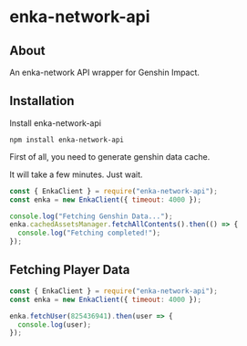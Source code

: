 # enka-network-api

## About

An enka-network API wrapper for Genshin Impact.

## Installation

Install enka-network-api
```sh-session
npm install enka-network-api
```

First of all, you need to generate genshin data cache.

It will take a few minutes. Just wait.
```js
const { EnkaClient } = require("enka-network-api");
const enka = new EnkaClient({ timeout: 4000 });

console.log("Fetching Genshin Data...");
enka.cachedAssetsManager.fetchAllContents().then(() => {
  console.log("Fetching completed!");
});
```

## Fetching Player Data

```js
const { EnkaClient } = require("enka-network-api");
const enka = new EnkaClient({ timeout: 4000 });

enka.fetchUser(825436941).then(user => {
  console.log(user);
});
```
